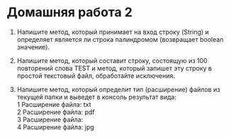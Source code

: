 Домашняя работа 2
===


1. Напишите метод, который принимает на вход строку (String) и определяет является ли строка палиндромом (возвращает boolean значение).

2. Напишите метод, который составит строку, состоящую из 100 повторений слова TEST и метод, который запишет эту строку в простой текстовый файл, обработайте исключения.

3. Напишите метод, который определит тип (расширение) файлов из текущей папки и выведет в консоль результат вида:  
   1 Расширение файла: txt  
   2 Расширение файла: pdf  
   3 Расширение файла:  
   4 Расширение файла: jpg